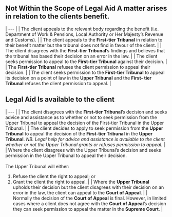 

## Not Within the Scope of Legal Aid	A matter arises in relation to the clients benefit.

| --- |
| The client appeals to the relevant body regarding the benefit (i.e. Department of Work & Pensions, Local Authority or Her Majesty’s Revenue and Customs). |
|	The client appeals to the **First-tier Tribunal** in relation to their benefit matter but the tribunal does not find in favour of the client. |
| The client disagrees with the **First-tier Tribunal**’s findings and believes that the tribunal has based their decision on an error in the law. |
|	The client seeks permission to appeal to the **First-tier Tribunal** against their decision. |
| The **First-tier Tribunal** refuses the client permission to appeal their decision. |
| The client seeks permission to the **First-tier Tribunal** to appeal its decision on a point of law in the **Upper Tribunal** and the **First- tier Tribunal** refuses the client permission to appeal. |

## Legal Aid Is available to the client	

| --- |
| The client disagrees with the **First-tier Tribunal**’s decision and seeks advice and assistance as to whether or not to seek permission from the Upper Tribunal to appeal the decision of the First-tier Tribunal in the Upper Tribunal. |
|	The client decides to apply to seek permission from the **Upper Tribunal** to appeal the decision of the **First-tier Tribunal** in the **Upper Tribunal**. *NB. Legal help for advice and assistance is available to the client whether or not the Upper Tribunal grants or refuses permission to appeal.* |
|	Where the client disagrees with the Upper Tribunal’s decision and seeks permission in the Upper Tribunal to appeal their decision.<br/><br/>The Upper Tribunal will either:<br/>
1. Refuse the client the right to appeal; or<br/>
2. Grant the client the right to appeal. |
| Where the **Upper Tribunal** upholds their decision but the client disagrees with their decision on an error in the law, the client can appeal to the **Court of Appeal**. |
| Normally the decision of the **Court of Appeal** is final.  However, in limited cases where a client does not agree with the **Court of Appeal**’s decision they can seek permission to appeal the matter in the **Supreme Court**. |


